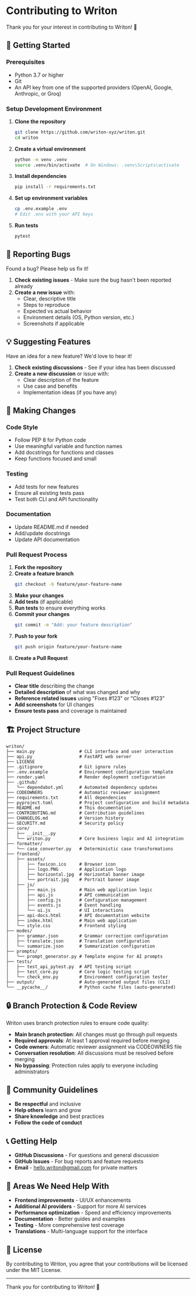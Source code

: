 # Contributing to Writon

Thank you for your interest in contributing to Writon! 🎉

## 🚀 Getting Started

### Prerequisites
- Python 3.7 or higher
- Git
- An API key from one of the supported providers (OpenAI, Google, Anthropic, or Groq)

### Setup Development Environment

1. **Clone the repository**
   ```bash
   git clone https://github.com/writon-xyz/writon.git
   cd writon
   ```

2. **Create a virtual environment**
   ```bash
   python -m venv .venv
   source .venv/bin/activate  # On Windows: .venv\Scripts\activate
   ```

3. **Install dependencies**
   ```bash
   pip install -r requirements.txt
   ```

4. **Set up environment variables**
   ```bash
   cp .env.example .env
   # Edit .env with your API keys
   ```

5. **Run tests**
   ```bash
   pytest
   ```

## 🐛 Reporting Bugs

Found a bug? Please help us fix it!

1. **Check existing issues** - Make sure the bug hasn't been reported already
2. **Create a new issue** with:
   - Clear, descriptive title
   - Steps to reproduce
   - Expected vs actual behavior
   - Environment details (OS, Python version, etc.)
   - Screenshots if applicable

## 💡 Suggesting Features

Have an idea for a new feature? We'd love to hear it!

1. **Check existing discussions** - See if your idea has been discussed
2. **Create a new discussion** or issue with:
   - Clear description of the feature
   - Use case and benefits
   - Implementation ideas (if you have any)

## 🔧 Making Changes

### Code Style
- Follow PEP 8 for Python code
- Use meaningful variable and function names
- Add docstrings for functions and classes
- Keep functions focused and small

### Testing
- Add tests for new features
- Ensure all existing tests pass
- Test both CLI and API functionality

### Documentation
- Update README.md if needed
- Add/update docstrings
- Update API documentation

### Pull Request Process

1. **Fork the repository**
2. **Create a feature branch**
   ```bash
   git checkout -b feature/your-feature-name
   ```
3. **Make your changes**
4. **Add tests** (if applicable)
5. **Run tests** to ensure everything works
6. **Commit your changes**
   ```bash
   git commit -m "Add: your feature description"
   ```
7. **Push to your fork**
   ```bash
   git push origin feature/your-feature-name
   ```
8. **Create a Pull Request**

### Pull Request Guidelines

- **Clear title** describing the change
- **Detailed description** of what was changed and why
- **Reference related issues** using "Fixes #123" or "Closes #123"
- **Add screenshots** for UI changes
- **Ensure tests pass** and coverage is maintained

## 🏗️ Project Structure

```
writon/
├── main.py                 # CLI interface and user interaction
├── api.py                  # FastAPI web server
├── LICENSE
├── .gitignore              # Git ignore rules
├── .env.example            # Environment configuration template
├── render.yaml             # Render deployment configuration
├── .github/
│   └── dependabot.yml      # Automated dependency updates
├── CODEOWNERS              # Automatic reviewer assignment
├── requirements.txt        # All dependencies
├── pyproject.toml          # Project configuration and build metadata
├── README.md               # This documentation
├── CONTRIBUTING.md         # Contribution guidelines
├── CHANGELOG.md            # Version history
├── SECURITY.md             # Security policy
├── core/
│   ├── __init__.py
│   └── writon.py           # Core business logic and AI integration
├── formatter/
│   └── case_converter.py   # Deterministic case transformations
├── frontend/
│   ├── assets/
│   │   ├── favicon.ico     # Browser icon
│   │   ├── logo.PNG        # Application logo
│   │   ├── horizontal.jpg  # Horizontal banner image
│   │   └── portrait.jpg    # Portrait banner image
│   ├── js/
│   │   ├── main.js         # Main web application logic
│   │   ├── api.js          # API communication
│   │   ├── config.js       # Configuration management
│   │   ├── events.js       # Event handling
│   │   └── ui.js           # UI interactions
│   ├── api-docs.html       # API documentation website
│   ├── index.html          # Main web application
│   └── style.css           # Frontend styling
├── modes/
│   ├── grammar.json        # Grammar correction configuration
│   ├── translate.json      # Translation configuration
│   └── summarize.json      # Summarization configuration
├── prompts/
│   └── prompt_generator.py # Template engine for AI prompts
├── tests/
│   ├── test_api_pytest.py  # API testing script
│   ├── test_core.py        # Core logic testing script
│   └── check_env.py        # Environment configuration tester
├── output/                 # Auto-generated output files (CLI)
└── __pycache__/            # Python cache files (auto-generated)
```

## 🔒 Branch Protection & Code Review

Writon uses branch protection rules to ensure code quality:

- **Main branch protection**: All changes must go through pull requests
- **Required approvals**: At least 1 approval required before merging
- **Code owners**: Automatic reviewer assignment via CODEOWNERS file
- **Conversation resolution**: All discussions must be resolved before merging
- **No bypassing**: Protection rules apply to everyone including administrators

## 🤝 Community Guidelines

- **Be respectful** and inclusive
- **Help others** learn and grow
- **Share knowledge** and best practices
- **Follow the code of conduct**

## 📞 Getting Help

- **GitHub Discussions** - For questions and general discussion
- **GitHub Issues** - For bug reports and feature requests
- **Email** - hello.writon@gmail.com for private matters

## 🎯 Areas We Need Help With

- **Frontend improvements** - UI/UX enhancements
- **Additional AI providers** - Support for more AI services
- **Performance optimization** - Speed and efficiency improvements
- **Documentation** - Better guides and examples
- **Testing** - More comprehensive test coverage
- **Translations** - Multi-language support for the interface

## 📜 License

By contributing to Writon, you agree that your contributions will be licensed under the MIT License.

---

Thank you for contributing to Writon! 🙏
